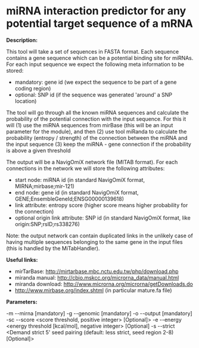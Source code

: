 # miRNA interaction predictor for any potential target sequence of a mRNA

**Description:** 

This tool will take a set of sequences in FASTA format. Each sequence contains a gene
sequence which can be a potential binding site for miRNAs. For each input sequence we 
expect the following meta information to be stored: 
- mandatory: gene id (we expect the sequence to be part of a gene coding region)
- optional: SNP id (if the sequence was generated 'around' a SNP location)
 
The tool will go through all the known miRNA sequences and calculate the probability
of the potential connection with the input sequence. For this it will 
(1) use the miRNA sequences from mirBase (this will be an input parameter for the module), and then
(2) use tool miRanda to calculate the probability (entropy / strength) of the connection
between the miRNA and the input sequence
(3) keep the miRNA - gene connection if the probability is above a given threshold

The output will be a NavigOmiX network file (MITAB format). For each connections in 
the network we will store the following attributes:
- start node: miRNA id (in standard NavigOmiX format, MIRNA;mirbase;mir-121)
- end node: gene id (in standard NavigOmiX format, GENE;EnsembleGeneId;ENSG00000139618)
- link attribute: entropy score (higher score means higher probability for the connection)
- optional origin link attribute: SNP id (in standard NavigOmiX format, like origin:SNP;rsID;rs338276)

Note: the output network can contain duplicated links in the unlikely case of having 
multiple sequences belonging to the same gene in the input files (this is handled by the MiTabHandler). 


**Useful links:**
- mirTarBase: http://mirtarbase.mbc.nctu.edu.tw/php/download.php
- miranda manual: http://cbio.mskcc.org/microrna_data/manual.html
- miranda download: http://www.microrna.org/microrna/getDownloads.do
- http://www.mirbase.org/index.shtml (in particular mature.fa file)


**Parameters:**

-m --mirna <miRNA sequences in fasta format> [mandatory]
-g --genomic <genomic sequences in fasta format> [mandatory]
-o --output <path to an output network set file> [mandatory]
-sc --score <score threshold, positive integer> [Optional]>
-e --energy <energy threshold [kcal/mol], negative integer> [Optional]
-s --strict <Demand strict 5' seed pairing (default: less strict, seed region 2-8) [Optional]>

